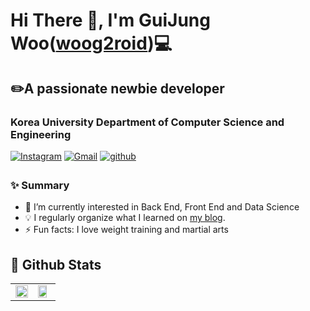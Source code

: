 
# Hi There 👋, I'm GuiJung Woo([woog2roid](github.com/woog2roid))💻
## ✏️A passionate newbie developer
### Korea University Department of Computer Science and Engineering
[![Instagram](https://img.shields.io/badge/-Instagram-FF69B4?logo=Instagram&link=https://www.instagram.com/overthestream/)](https://www.instagram.com/woog_0121/)
[![Gmail](https://img.shields.io/badge/Gmail-D14836?style=for-the-badge&logo=gmail&logoColor=white&link=mailto:wooguijung@korea.ac.kr)](mailto:wooguijung@korea.ac.kr) 
<a href="https://github.com/woog2roid" target="_blank">
<img src="https://img.shields.io/badge/github-%2324292e.svg?&style=for-the-badge&logo=github&logoColor=white" alt=github style="margin-bottom: 5px;" />
</a>

### ✨ Summary
- 🌱 I’m currently interested in Back End, Front End and Data Science
- 💡 I regularly organize what I learned on [my blog](woog2roid.github.io). 
- ⚡ Fun facts: I love weight training and martial arts 

## 💫 Github Stats
<table><tr><td valign="top" width="50%">
<img src="https://github-readme-stats.vercel.app/api?username=woog2roid&show_icons=true&count_private=true&hide_border=true" style="width: 100%" />

</td><td valign="top" width="50%">
<img src="https://github-readme-stats.vercel.app/api/top-langs/?username=woog2roid&hide_border=true&layout=compact" style="width: 84%" />
</td></tr></table>  